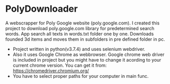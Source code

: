 # PolyDownloader
A webscrapper for Poly Google website (poly.google.com). I created this project to download poly.google.com library for predetermined search words. App search all texts in words.txt folder one by one. Downloads founded 3d items and moves them in subfolders in pre defined folder in pc.
* Project written in python(v3.7.4) and uses selenium webdriver. 
* Also it uses Google Chrome as webbrowser. Google chrome web driver is included in project but you might have to change it acording to your current chrome version. You can get it from: https://chromedriver.chromium.org/ 
* You have to select proper paths for your computer in main func.   
